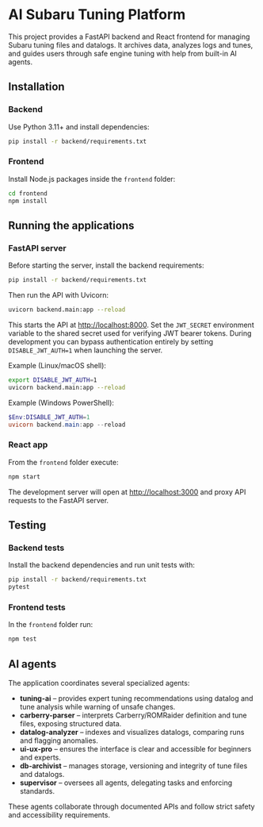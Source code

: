 # AI Subaru Tuning Platform

This project provides a FastAPI backend and React frontend for managing Subaru tuning files and datalogs.  It archives data, analyzes logs and tunes, and guides users through safe engine tuning with help from built-in AI agents.

## Installation

### Backend

Use Python 3.11+ and install dependencies:

```bash
pip install -r backend/requirements.txt
```

### Frontend

Install Node.js packages inside the `frontend` folder:

```bash
cd frontend
npm install
```

## Running the applications

### FastAPI server

Before starting the server, install the backend requirements:

```bash
pip install -r backend/requirements.txt
```

Then run the API with Uvicorn:

```bash
uvicorn backend.main:app --reload
```

This starts the API at <http://localhost:8000>.
Set the `JWT_SECRET` environment variable to the shared secret used for verifying
JWT bearer tokens. During development you can bypass authentication entirely by
setting `DISABLE_JWT_AUTH=1` when launching the server.

Example (Linux/macOS shell):

```bash
export DISABLE_JWT_AUTH=1
uvicorn backend.main:app --reload
```

Example (Windows PowerShell):

```powershell
$Env:DISABLE_JWT_AUTH=1
uvicorn backend.main:app --reload
```

### React app

From the `frontend` folder execute:

```bash
npm start
```

The development server will open at <http://localhost:3000> and proxy API requests to the FastAPI server.

## Testing

### Backend tests

Install the backend dependencies and run unit tests with:


```bash
pip install -r backend/requirements.txt
pytest
```

### Frontend tests

In the `frontend` folder run:

```bash
npm test
```

## AI agents

The application coordinates several specialized agents:

- **tuning-ai** – provides expert tuning recommendations using datalog and tune analysis while warning of unsafe changes.
- **carberry-parser** – interprets Carberry/ROMRaider definition and tune files, exposing structured data.
- **datalog-analyzer** – indexes and visualizes datalogs, comparing runs and flagging anomalies.
- **ui-ux-pro** – ensures the interface is clear and accessible for beginners and experts.
- **db-archivist** – manages storage, versioning and integrity of tune files and datalogs.
- **supervisor** – oversees all agents, delegating tasks and enforcing standards.

These agents collaborate through documented APIs and follow strict safety and accessibility requirements.

